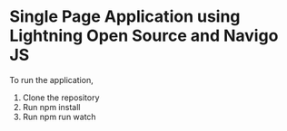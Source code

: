 # Single Page Application using Lightning Open Source and Navigo JS

To run the application,

1. Clone the repository
2. Run npm install
3. Run npm run watch
